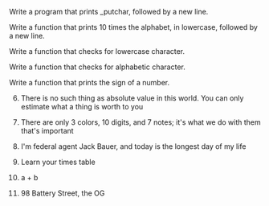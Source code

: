 Write a program that prints _putchar, followed by a new line.

Write a function that prints 10 times the alphabet, in lowercase, followed by a new line.

Write a function that checks for lowercase character. 

Write a function that checks for alphabetic character. 

Write a function that prints the sign of a number.

 6. There is no such thing as absolute value in this world. You can only estimate what a thing is worth to you 

 7. There are only 3 colors, 10 digits, and 7 notes; it's what we do with them that's important 
 8. I'm federal agent Jack Bauer, and today is the longest day of my life 

 9. Learn your times table 

 10. a + b 

 11. 98 Battery Street, the OG 


